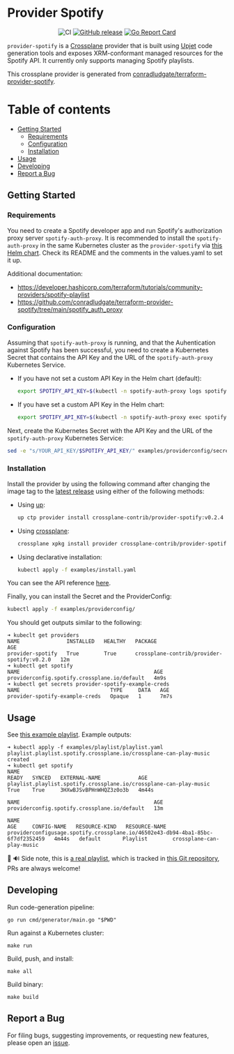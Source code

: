 # Provider Spotify <!-- omit in toc -->

<div align="center">

![CI](https://github.com/crossplane-contrib/provider-spotify/actions/workflows/ci.yml/badge.svg?branch=main)
[![GitHub release](https://img.shields.io/github/release/crossplane-contrib/provider-spotify/all.svg?style=flat-square)](https://github.com/crossplane-contrib/provider-spotify/releases)
[![Go Report Card](https://goreportcard.com/badge/github.com/crossplane-contrib/provider-spotify)](https://goreportcard.com/report/github.com/crossplane-contrib/provider-spotify)

</div>

`provider-spotify` is a [Crossplane](https://crossplane.io/) provider that
is built using [Upjet](https://github.com/crossplane/upjet) code
generation tools and exposes XRM-conformant managed resources for the
Spotify API. It currently only supports managing Spotify playlists.

This crossplane provider is generated from [conradludgate/terraform-provider-spotify](https://github.com/conradludgate/terraform-provider-spotify).

# Table of contents
- [Getting Started](#getting-started)
  - [Requirements](#requirements)
  - [Configuration](#configuration)
  - [Installation](#installation)
- [Usage](#usage)
- [Developing](#developing)
- [Report a Bug](#report-a-bug)

## Getting Started

### Requirements

You need to create a Spotify developer app and run Spotify's authorization
proxy server `spotify-auth-proxy`. It is recommended to install the
`spotify-auth-proxy` in the same Kubernetes cluster as the `provider-spotify`
via [this Helm
chart](https://github.com/tampakrap/helm-charts/tree/main/charts/spotify-auth-proxy).
Check its README and the comments in the values.yaml to set it up.

Additional documentation:
- https://developer.hashicorp.com/terraform/tutorials/community-providers/spotify-playlist
- https://github.com/conradludgate/terraform-provider-spotify/tree/main/spotify_auth_proxy

### Configuration

Assuming that `spotify-auth-proxy` is running, and that the Auhentication
against Spotify has been successful, you need to create a Kubernetes Secret
that contains the API Key and the URL of the `spotify-auth-proxy` Kubernetes
Service.

- If you have not set a custom API Key in the Helm chart (default):
  ```bash
  export SPOTIFY_API_KEY=$(kubectl -n spotify-auth-proxy logs spotify-auth-proxy-0 | grep APIKey | cut -d':' -f2 | xargs)
  ```

- If you have set a custom API Key in the Helm chart:
  ```bash
  export SPOTIFY_API_KEY=$(kubectl -n spotify-auth-proxy exec spotify-auth-proxy-0 -- env | grep API_KEY | cut -d'=' -f2)
  ```

Next, create the Kubernetes Secret with the API Key and the URL of the
`spotify-auth-proxy` Kubernetes Service:

```bash
sed -e "s/YOUR_API_KEY/$SPOTIFY_API_KEY/" examples/providerconfig/secret.yaml.tmpl > examples/providerconfig/secret.yaml
```

### Installation

Install the provider by using the following command after changing the image tag
to the [latest release](https://marketplace.upbound.io/providers/crossplane-contrib/provider-spotify)
using either of the following methods:

- Using [up](https://docs.upbound.io/reference/cli/):
  ```bash
  up ctp provider install crossplane-contrib/provider-spotify:v0.2.4
  ```

- Using [crossplane](https://docs.crossplane.io/latest/cli/):
  ```bash
  crossplane xpkg install provider crossplane-contrib/provider-spotify:v0.2.4
  ```

- Using declarative installation:
  ```bash
  kubectl apply -f examples/install.yaml
  ```

You can see the API reference [here](https://doc.crds.dev/github.com/crossplane-contrib/provider-spotify).

Finally, you can install the Secret and the ProviderConfig:

```bash
kubectl apply -f examples/providerconfig/
```

You should get outputs similar to the following:
```
➜ kubeclt get providers
NAME               INSTALLED   HEALTHY   PACKAGE                                      AGE
provider-spotify   True        True      crossplane-contrib/provider-spotify:v0.2.0   12m
➜ kubectl get spotify
NAME                                           AGE
providerconfig.spotify.crossplane.io/default   4m9s
➜ kubectl get secrets provider-spotify-example-creds
NAME                             TYPE     DATA   AGE
provider-spotify-example-creds   Opaque   1      7m7s
```

## Usage

See [this example playlist](examples/playlist/playlist.yaml). Example outputs:

```
➜ kubectl apply -f examples/playlist/playlist.yaml
playlist.playlist.spotify.crossplane.io/crossplane-can-play-music created
➜ kubectl get spotify
NAME                                                                READY   SYNCED   EXTERNAL-NAME            AGE
playlist.playlist.spotify.crossplane.io/crossplane-can-play-music   True    True     3HXwBJSvBPHnWHQZ3z0o3b   4m44s

NAME                                           AGE
providerconfig.spotify.crossplane.io/default   13m

NAME                                                                             AGE     CONFIG-NAME   RESOURCE-KIND   RESOURCE-NAME
providerconfigusage.spotify.crossplane.io/46502e43-db94-4ba1-85bc-6f7df2352459   4m44s   default       Playlist        crossplane-can-play-music
```

📣 🔊 Side note, this is [a real
playlist](https://open.spotify.com/playlist/3HXwBJSvBPHnWHQZ3z0o3b), which is
tracked in [this Git
repository](https://github.com/tampakrap/spotify-playlists-as-code), PRs are
always welcome!

## Developing

Run code-generation pipeline:
```console
go run cmd/generator/main.go "$PWD"
```

Run against a Kubernetes cluster:

```console
make run
```

Build, push, and install:

```console
make all
```

Build binary:

```console
make build
```

## Report a Bug

For filing bugs, suggesting improvements, or requesting new features, please
open an [issue](https://github.com/crossplane-contrib/provider-spotify/issues).

